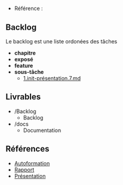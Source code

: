 #  

- Référence :   

 

## Backlog 

Le backlog est une liste ordonées des tâches 

- **chapitre** 
- **exposé** 
- **feature** 
- **sous-tâche** 
  - [1.init-présentation.7.md](./Backlog/sous-tâche/1.init-présentation.7.md) 
## Livrables 

 

- /Backlog 
  - Backlog 
- /docs 
  - Documentation 
## Références 

 

- [Autoformation](#) 
- [Rapport](https://labs-web.github.io/lab-authentification/rapport.html) 
- [Présentation](https://labs-web.github.io/lab-authentification/presentation.html) 

